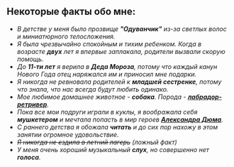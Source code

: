 ## Некоторые факты обо мне:
+ *В детстве у меня было прозвище **"Одуванчик"** из-за светлых волос и миниатюрного телосложения.*
+ *Я была чрезвычайно спокойным и тихим ребенком. Когда в возрасте **двух** лет я впервые заплакала, родители вызвали скорую помощь.*
+ *До **11-ти лет** я верила в **Деда Мороза**, потому что каждый канун Нового Года отец наряжался им и приносил мне подарки.*
+ *Я никогда не ревновала родителей к **младшей сестренке**, потому что знала, что нас всегда будут любить одинако.*
+ *Мое любимое домашнее животное - **собака**. Порода - [**лабрадор-ретривер**](http://yandex.ru/clck/jsredir?bu=uniq1516375154096346020&from=yandex.ru%3Bsearch%2F%3Bweb%3B%3B&text=&etext=1671.TsQqEJ3RTCmFaAovOClqNT3lxKk34NLHQ_L9Uur4W-qYnSP5-qmU736KL9ULgZUh.2428bb3f997a5f64f799e4b545fc0fd96dc96050&uuid=&state=PEtFfuTeVD5kpHnK9lio9T6U0-imFY5Ibl_FxS8ahbetb9q-Ws8tqQaT6YcO5ES2kemaBIEZ048OoszZbwvOMTdME1rEPNzpls71-cNDC4I,&&cst=AiuY0DBWFJ5fN_r-AEszkxvysU_YBEwi57L3y-X5_5UXs75v1jlzAZtkRB4lT8eFkO7Z3sCZutkXqfTGVedBg0tq73BvmNnZwy-8qF2_SbEhLW0s_-6SOjLilUL3upI-tNGLwKbdJniaI4x713wlf2fsK-RMqQTKBD7wqSiM5F0z4mMtiqtofXeb_Mn5X88o7ZhA27YkZ4d8xmqw6hg5v4rKwCt4HB6IvJyghBTVMd7WjBF9Gl8HBm43XqfVzql-bLkhqGjsFRiq1ATAfAxP4Ko9j38G6yQfoaUwmNsvZB0Q2exolNRGRGQxAqpeWVtUxa6nUulTdU86FW69P2TDf6X7dgOEfxKumJOZgFrnHuN5QSueT4-BtyWR-QQRgt38xufkjkeSH1SPnXTm17Tz11YHG6JrWiKc5Vo57VIx6NIei_G5IsUEcRs664aDj0aM0mtgwCRvGyh4We1hMsF0FtjIX3-NO6lA0O0yPvNaM1OParQujVua6NH6DJexKej7guYhtLG5xWRnjDH5hU1YodxbE0A7A0crOX59uYiminb2mzSN4qmJdMtBDEzAe8JR2uXh4Yxb1jY3NrimLhRmyoRtxbNowfFbcCoNQh58EUzccUuEINGno_XGSWzeUBsN2SZ7bL8fBA9LZQhfqSvdC432m_c7qp4Z-O0Nn6XPo8LIkTL4TRUIseEIz32YQdpfIMmx6svDEtiQunJ6W-tGcz2bRZl5wizEzkWy2ZPenpNR41u7OzODweVSiuA6zYATn41mCOYRXsasK5Ikisy-OB5QnrpcrA6MpDQcrudKlFWETrlADe2JDL0ZmZnBntHOLnSB175-lCOLV_KHOWji_w,,&data=UlNrNmk5WktYejY4cHFySjRXSWhXQzdLY3hSTVNzV2ZCVXgzZzFIWmJXemRtSl9GU3pqWkpZZHVXUjktbGpiMEZWQ191eHN4N01Rd0RUeEtxTUFaUkFfc3dENDgxQXJLaFp2dGJjNW9FU1kyTXJUWldVc1hncmtlOC1icV9rbmEwUFVzN095SzNRVVc4VHpTWFBXU2xQMU5Ma2RQQmx4THIzRnhVYnNodWdRdWk0c09pd0lFeDFWQ1JiX0RUS21DM0NRSm9NLUJuUVd0M0ltQWpfeVY4VFJ1Q29aSUlCNkwyVXdqNVIyRFBkWXpUbF9ock9vRG5leEVkVm9pR2JwVXVYNDdySWZ1emhmVmRXcXNiUDFnYnVQR3NMbGk4dGt5VjhWeTNqX1FNOVhodFdhTndNTVRPZFRnZFZkeFh6ZlZoaVR5XzY4emRVTSw,&sign=88ef0337820b2a205c70c12ebeed6537&keyno=0&b64e=2&ref=orjY4mGPRjk5boDnW0uvlrrd71vZw9kpeduEGJKo_Tws5tFJvwszrnT7n0fSUMMwSpwJU-BF_Rxz_JKkDgJ1RJ0hBfpsZh0kr7jS3tAKLrX7-ItRDQLuQ4lRppJx29wX8bmxLfK3khZL_dIttTEw2IkLAK0nh4a1i2UP8azeqlsfFimb2gX0aKtidA5oJ2ss&l10n=ru&cts=1516376401209&mc=4.629600860261259).* 
+ *Пока все мои подруги играли в куклы, я воображала себя **мушкетером** и мечтала попасть в мир героев [**Александра Дюма**](http://yandex.ru/clck/jsredir?bu=uniq1516373748328522216&from=yandex.ru%3Bsearch%2F%3Bweb%3B%3B&text=&etext=1671.TOGRurRqoasqgBFp42tFE60--mH6uvhY2PLxc88JTCCr4243x4nhgxWEf33QnOxOtUkqWkKYbTVf63PdwbQhVA.cc4792143b635c1a60271544c969b25bb846b863&uuid=&state=PEtFfuTeVD5kpHnK9lio9bb4iM1VPfe4W5x0C0-qwflIRTTifi6VAA,,&&cst=AiuY0DBWFJ5fN_r-AEszkxvysU_YBEwi57L3y-X5_5UXs75v1jlzAZtkRB4lT8eFkO7Z3sCZutkXqfTGVedBg0tq73BvmNnZwy-8qF2_SbEhLW0s_-6SOjLilUL3upI-tNGLwKbdJniaI4x713wlf2fsK-RMqQTKBD7wqSiM5F0z4mMtiqtofXeb_Mn5X88o7ZhA27YkZ4d8xmqw6hg5v4rKwCt4HB6IvJyghBTVMd7WjBF9Gl8HBm43XqfVzql-bLkhqGjsFRiq1ATAfAxP4Ko9j38G6yQfoaUwmNsvZB0Q2exolNRGRGQxAqpeWVtUxa6nUulTdU86FW69P2TDf6X7dgOEfxKumJOZgFrnHuN5QSueT4-BtyWR-QQRgt38xufkjkeSH1SPnXTm17Tz11YHG6JrWiKc5Vo57VIx6NIei_G5IsUEcRs664aDj0aM0mtgwCRvGyh4We1hMsF0FtjIX3-NO6lA0O0yPvNaM1OParQujVua6NH6DJexKej7guYhtLG5xWRnjDH5hU1YodxbE0A7A0crOX59uYiminb2mzSN4qmJdMtBDEzAe8JR2uXh4Yxb1jY3NrimLhRmyoRtxbNowfFbcCoNQh58EUzccUuEINGno_XGSWzeUBsN2SZ7bL8fBA9LZQhfqSvdC432m_c7qp4Z-O0Nn6XPo8LIkTL4TRUIseEIz32YQdpfIMmx6svDEtiQunJ6W-tGcz2bRZl5wizEzkWy2ZPenpNR41u7OzODwYSs93QMB6PiIg1QFeaD5dBz6eLABtkmx-dey9Pg8QZko0-VP6Z-uEm5qkFhMZV155pU_f4bb9YNIm48dB58NWbXRAni69ZVww,,&data=UlNrNmk5WktYejR0eWJFYk1LdmtxcDZwR05oYUZ3QlEydFBwMHBCSWxfTERrODJobGRGanFTWmZWOVliVDhwbWV0VUlDUjZfN09COTh4U1QwZmF0WW01NHVNWURZaTJFR0ZITUVyOS1SWnlpZVRNQ1dlM1NsUUd0eTk0RHJVWlM,&sign=125b7267ae10481eb8bd09022159a4b5&keyno=0&b64e=2&ref=orjY4mGPRjk5boDnW0uvlrrd71vZw9kpeOTpxkUykBEAD47gpKhJvCyqbjfXjP-HnwexLJRC0lgeb45j70Klj9WEI2sqyH2_uRAmfUm6O0Jh0kmNj_2lOLefbOZ-z4RZOpwFG9wCjk4E18aLgEg2TKG-aJdlF9MrKrboBcNQrtts1T_rf3vd_TAd3oqOkIgnVTPeUnC5kCsgeQ6g-uzokwkXapOXmxWy5Q_cgJjABqFPlulJNVXCNB91IXD0TlGCgZLLBdTcsKg,&l10n=ru&cts=1516376204783&mc=4.438475635154479).*
+ *С раннего детства я обожала **читать** и до сих пор нахожу в этом занятии огромное удовольствие.*
+ ~~*Я никогда не ездила в летний лагерь*~~ *(ложный факт)*
+ *У меня очень хороший музыкальный **слух**, но совершенно нет **голоса**.*
